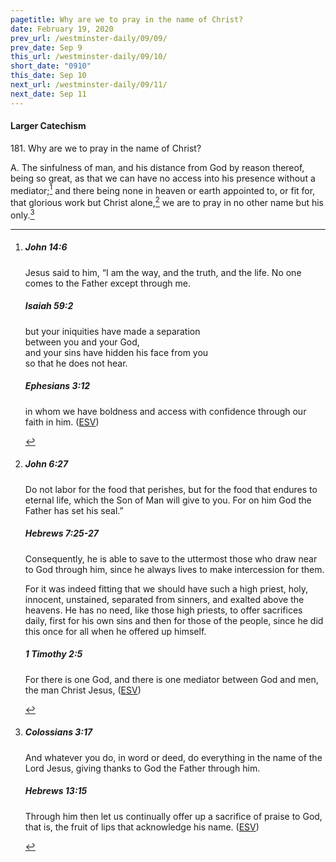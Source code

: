 ```yaml
---
pagetitle: Why are we to pray in the name of Christ?
date: February 19, 2020
prev_url: /westminster-daily/09/09/
prev_date: Sep 9
this_url: /westminster-daily/09/10/
short_date: "0910"
this_date: Sep 10
next_url: /westminster-daily/09/11/
next_date: Sep 11
---
```


#### Larger Catechism

181\. Why are we to pray in the name of Christ?

A. The sinfulness of man, and his distance from God by reason thereof, being so great, as that we can have no access into his presence without a mediator;[^fnref:wlc1] and there being none in heaven or earth appointed to, or fit for, that glorious work but Christ alone,[^fnref:wlc2] we are to pray in no other name but his only.[^fnref:wlc3]


[^fnref:wlc1]: <div class="esv"><h5>John 14:6</h5> <div class="esv-text"><p id="p43014006.01-1">Jesus said to him, <span class="woc">&#8220;I am the way, and the truth, and the life. No one comes to the Father except through me.</span></p> </div><h5>Isaiah 59:2</h5> <div class="esv-text"><div class="block-indent"> <p class="line-group" id="p23059002.01-2">but your iniquities have made a separation<br /> <span class="indent"></span>between you and your God,<br /> and your sins have hidden his face from you<br /> <span class="indent"></span>so that he does not hear.</p> </div> </div><h5>Ephesians 3:12</h5> <div class="esv-text"><p id="p49003012.01-3">in whom we have boldness and access with confidence through our faith in him.  (<a href="http://www.esv.org" class="copyright">ESV</a>)</p> </div> </div>

[^fnref:wlc2]: <div class="esv"><h5>John 6:27</h5> <div class="esv-text"><p id="p43006027.01-1"><span class="woc">Do not labor for the food that perishes, but for the food that endures to eternal life, which the Son of Man will give to you. For on him God the Father has set his seal.&#8221;</span></p> </div><h5>Hebrews 7:25-27</h5> <div class="esv-text"><p id="p58007025.01-2">Consequently, he is able to save to the uttermost those who draw near to God through him, since he always lives to make intercession for them.</p>  <p id="p58007026.01-2">For it was indeed fitting that we should have such a high priest, holy, innocent, unstained, separated from sinners, and exalted above the heavens. He has no need, like those high priests, to offer sacrifices daily, first for his own sins and then for those of the people, since he did this once for all when he offered up himself.</p> </div><h5>1 Timothy 2:5</h5> <div class="esv-text"><p id="p54002005.01-3">For there is one God, and there is one mediator between God and men, the man Christ Jesus,  (<a href="http://www.esv.org" class="copyright">ESV</a>)</p> </div> </div>

[^fnref:wlc3]: <div class="esv"><h5>Colossians 3:17</h5> <div class="esv-text"><p id="p51003017.01-1">And whatever you do, in word or deed, do everything in the name of the Lord Jesus, giving thanks to God the Father through him.</p> </div><h5>Hebrews 13:15</h5> <div class="esv-text"><p id="p58013015.01-2">Through him then let us continually offer up a sacrifice of praise to God, that is, the fruit of lips that acknowledge his name.  (<a href="http://www.esv.org" class="copyright">ESV</a>)</p> </div> </div>

